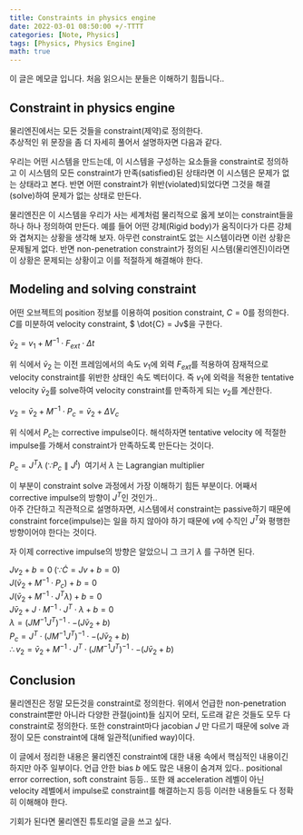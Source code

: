 ```yaml
---
title: Constraints in physics engine
date: 2022-03-01 08:50:00 +/-TTTT
categories: [Note, Physics]
tags: [Physics, Physics Engine]
math: true
---
```


이 글은 메모글 입니다. 처음 읽으시는 분들은 이해하기 힘듭니다..  

## Constraint in physics engine

물리엔진에서는 모든 것들을 constraint(제약)로 정의한다.  
추상적인 위 문장을 좀 더 자세히 풀어서 설명하자면 다음과 같다.  

우리는 어떤 시스템을 만드는데, 이 시스템을 구성하는 요소들을 constraint로 정의하고 이 시스템의 모든 constraint가 만족(satisfied)된 상태라면 이 시스템은 문제가 없는 상태라고 본다. 반면 어떤 constraint가 위반(violated)되었다면 그것을 해결(solve)하여 문제가 없는 상태로 만든다.  

물리엔진은 이 시스템을 우리가 사는 세계처럼 물리적으로 옳게 보이는 constraint들을 하나 하나 정의하여 만든다. 예를 들어 어떤 강체(Rigid body)가 움직이다가 다른 강체와 겹쳐지는 상황을 생각해 보자. 아무런 constraint도 없는 시스템이라면 이런 상황은 문제될게 없다. 반면 non-penetration constraint가 정의된 시스템(물리엔진)이라면 이 상황은 문제되는 상황이고 이를 적절하게 해결해야 한다.

## Modeling and solving constraint  

어떤 오브젝트의 position 정보를 이용하여 position constraint, $C=0$를 정의한다.  
$C$를 미분하여 velocity constraint, $ \dot{C} = Jv$을 구한다.  

$\bar v_2 = v_1 + M^{-1} \cdot F_{ext} \cdot \Delta t$  

위 식에서 $\bar v_2$ 는 이전 프레임에서의 속도 $v_1$에 외력 $F_{ext}$를 적용하여 잠재적으로 velocity constraint를 위반한 상태인 속도 벡터이다. 즉 $v_1$에 외력을 적용한 tentative velocity $\bar v_2$를 solve하여 velocity constraint를 만족하게 되는 $v_2$를 계산한다.

$v_2 = \bar v_2 + M^{-1} \cdot P_c = \bar v_2 + \Delta V_c$  

위 식에서 $P_c$는 corrective impulse이다. 해석하자면 tentative velocity 에 적절한 impulse를 가해서 constraint가 만족하도록 만든다는 것이다.

$P_c = J^T \lambda\;(\because P_c \parallel J^t)\;$ 여기서 $\lambda$ 는 Lagrangian multiplier

이 부분이 constraint solve 과정에서 가장 이해하기 힘든 부분이다. 어째서 corrective impulse의 방향이 $J^T$인 것인가..  
아주 간단하고 직관적으로 설명하자면, 시스템에서 constraint는 passive하기 때문에 constraint force(impulse)는 일을 하지 않아야 하기 때문에 $v$에 수직인 $J^T$와 평행한 방향이어야 한다는 것이다.

자 이제 corrective impulse의 방향은 알았으니 그 크기 $\lambda$ 를 구하면 된다.

$Jv_2 + b = 0\;(\because \dot C = Jv+b = 0)$  
$J(\bar v_2 + M^{-1} \cdot P_c) + b = 0$  
$J(\bar v_2 + M^{-1} \cdot J^T \lambda) + b = 0$  
$J\bar v_2 + J \cdot M^{-1} \cdot J^T \cdot \lambda + b = 0$  
$\lambda = (J M^{-1} J^T)^{-1} \cdot -(J\bar v_2 + b)$  
$P_c = J^T \cdot (J M^{-1} J^T)^{-1} \cdot -(J\bar v_2 + b)$  
$\therefore v_2 = \bar v_2 + M^{-1} \cdot J^T \cdot (J M^{-1} J^T)^{-1} \cdot -(J\bar v_2 + b)$  

## Conclusion

물리엔진은 정말 모든것을 constraint로 정의한다. 위에서 언급한 non-penetration constraint뿐만 아니라 다양한 관절(joint)들 심지어 모터, 도르래 같은 것들도 모두 다 constraint로 정의한다. 또한 constraint마다 jacobian $J$ 만 다르기 때문에 solve 과정이 모든 constraint에 대해 일관적(unified way)이다.  

이 글에서 정리한 내용은 물리엔진 constraint에 대한 내용 속에서 핵심적인 내용이긴 하지만 아주 일부이다. 언급 안한 bias $b$ 에도 많은 내용이 숨겨져 있다.. positional error correction, soft constraint 등등.. 또한 왜 acceleration 레벨이 아닌 velocity 레벨에서 impulse로 constraint를 해결하는지 등등 이러한 내용들도 다 정확히 이해해야 한다.

기회가 된다면 물리엔진 튜토리얼 글을 쓰고 싶다.
